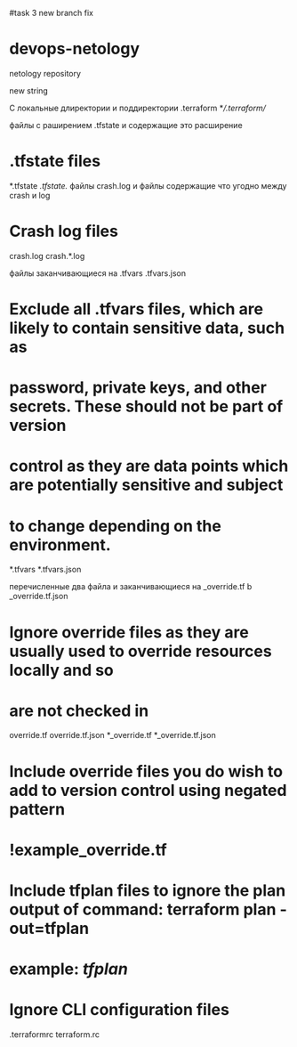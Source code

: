 #task 3 new branch fix
# devops-netology
netology repository

new string


C
локальные длиректории и поддиректории  .terraform
**/.terraform/*

файлы с раширением .tfstate и содержащие это расширение
# .tfstate files
*.tfstate
*.tfstate.*
файлы crash.log и файлы содержащие что угодно между crash и log
# Crash log files
crash.log
crash.*.log

файлы заканчивающиеся на .tfvars .tfvars.json
# Exclude all .tfvars files, which are likely to contain sensitive data, such as
# password, private keys, and other secrets. These should not be part of version 
# control as they are data points which are potentially sensitive and subject 
# to change depending on the environment.
*.tfvars
*.tfvars.json

перечисленные два файла и заканчивающиеся на _override.tf b _override.tf.json
# Ignore override files as they are usually used to override resources locally and so
# are not checked in
override.tf
override.tf.json
*_override.tf
*_override.tf.json

# Include override files you do wish to add to version control using negated pattern
# !example_override.tf

# Include tfplan files to ignore the plan output of command: terraform plan -out=tfplan
# example: *tfplan*

# Ignore CLI configuration files
.terraformrc
terraform.rc
